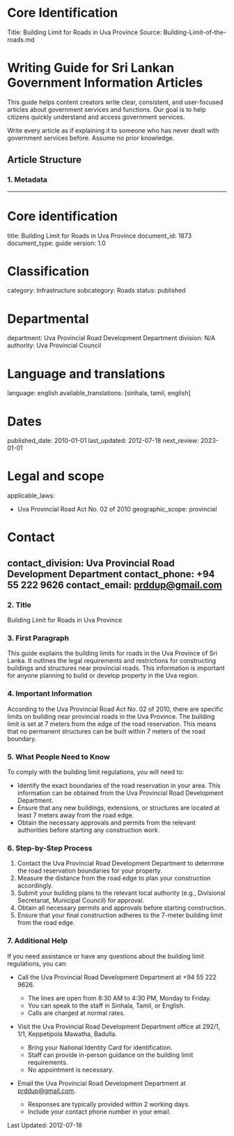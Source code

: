 # Core Identification
Title: Building Limit for Roads in Uva Province
Source: Building-Limit-of-the-roads.md

# Writing Guide for Sri Lankan Government Information Articles

This guide helps content creators write clear, consistent, and user-focused articles about government services and functions. Our goal is to help citizens quickly understand and access government services.

Write every article as if explaining it to someone who has never dealt with government services before. Assume no prior knowledge.

## Article Structure

### 1. Metadata

---
# Core identification
title: Building Limit for Roads in Uva Province
document_id: 1873
document_type: guide
version: 1.0

# Classification
category: Infrastructure
subcategory: Roads
status: published

# Departmental
department: Uva Provincial Road Development Department
division: N/A
authority: Uva Provincial Council

# Language and translations
language: english
available_translations: [sinhala, tamil, english]

# Dates
published_date: 2010-01-01
last_updated: 2012-07-18
next_review: 2023-01-01

# Legal and scope
applicable_laws:
 - Uva Provincial Road Act No. 02 of 2010
geographic_scope: provincial

# Contact
contact_division: Uva Provincial Road Development Department
contact_phone: +94 55 222 9626
contact_email: prddup@gmail.com
---

### 2. Title

Building Limit for Roads in Uva Province

### 3. First Paragraph

This guide explains the building limits for roads in the Uva Province of Sri Lanka. It outlines the legal requirements and restrictions for constructing buildings and structures near provincial roads. This information is important for anyone planning to build or develop property in the Uva region.

### 4. Important Information

According to the Uva Provincial Road Act No. 02 of 2010, there are specific limits on building near provincial roads in the Uva Province. The building limit is set at 7 meters from the edge of the road reservation. This means that no permanent structures can be built within 7 meters of the road boundary.

### 5. What People Need to Know

To comply with the building limit regulations, you will need to:

- Identify the exact boundaries of the road reservation in your area. This information can be obtained from the Uva Provincial Road Development Department.
- Ensure that any new buildings, extensions, or structures are located at least 7 meters away from the road edge.
- Obtain the necessary approvals and permits from the relevant authorities before starting any construction work.

### 6. Step-by-Step Process

1. Contact the Uva Provincial Road Development Department to determine the road reservation boundaries for your property.
2. Measure the distance from the road edge to plan your construction accordingly.
3. Submit your building plans to the relevant local authority (e.g., Divisional Secretariat, Municipal Council) for approval.
4. Obtain all necessary permits and approvals before starting construction.
5. Ensure that your final construction adheres to the 7-meter building limit from the road edge.

### 7. Additional Help

If you need assistance or have any questions about the building limit regulations, you can:

- Call the Uva Provincial Road Development Department at +94 55 222 9626.
    - The lines are open from 8:30 AM to 4:30 PM, Monday to Friday.
    - You can speak to the staff in Sinhala, Tamil, or English.
    - Calls are charged at normal rates.

- Visit the Uva Provincial Road Development Department office at 292/1, 1/1, Keppetipola Mawatha, Badulla.
    - Bring your National Identity Card for identification.
    - Staff can provide in-person guidance on the building limit requirements.
    - No appointment is necessary.

- Email the Uva Provincial Road Development Department at prddup@gmail.com.
    - Responses are typically provided within 2 working days.
    - Include your contact phone number in your email.

Last Updated: 2012-07-18